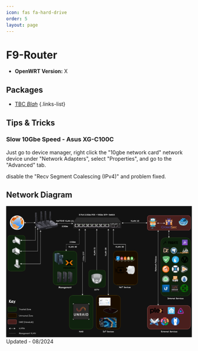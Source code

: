 ```yaml
---
icon: fas fa-hard-drive
order: 5
layout: page
---
```


# F9-Router
- **OpenWRT Version:** X

## Packages
- [TBC *Blah*]()
{.links-list}

## Tips & Tricks
### Slow 10Gbe Speed - Asus XG-C100C
Just go to device manager, right click the "10gbe network card" network device under "Network Adapters", select "Properties", and go to the "Advanced" tab.

disable the "Recv Segment Coalescing (IPv4)" and problem fixed.

## Network Diagram
![network_diagram.png](/assets/img/old/network_diagram.png)
Updated - 08/2024